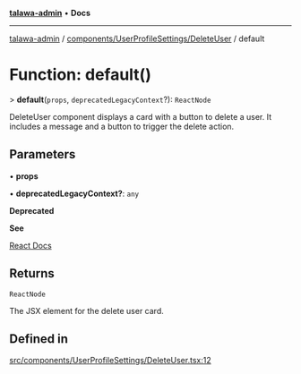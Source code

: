 [**talawa-admin**](../../../../README.md) • **Docs**

***

[talawa-admin](../../../../modules.md) / [components/UserProfileSettings/DeleteUser](../README.md) / default

# Function: default()

\> **default**(`props`, `deprecatedLegacyContext`?): `ReactNode`

DeleteUser component displays a card with a button to delete a user.
It includes a message and a button to trigger the delete action.

## Parameters

• **props**

• **deprecatedLegacyContext?**: `any`

**Deprecated**

**See**

[React Docs](https://legacy.reactjs.org/docs/legacy-context.html#referencing-context-in-lifecycle-methods)

## Returns

`ReactNode`

The JSX element for the delete user card.

## Defined in

[src/components/UserProfileSettings/DeleteUser.tsx:12](https://github.com/PalisadoesFoundation/talawa-admin/blob/84f5af8b3720f5b290ac28bcfd7071c13e1f93aa/src/components/UserProfileSettings/DeleteUser.tsx#L12)
